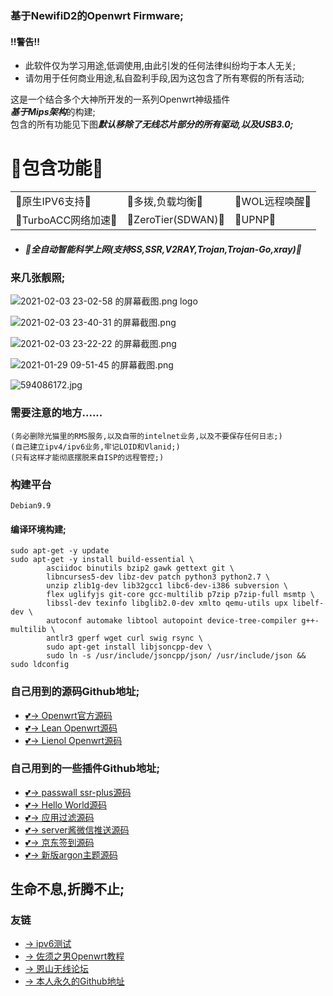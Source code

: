 ### 基于NewifiD2的Openwrt Firmware;

#### !!警告!!
- 此软件仅为学习用途,低调使用,由此引发的任何法律纠纷均于本人无关;
- 请勿用于任何商业用途,私自盈利手段,因为这包含了所有寒假的所有活动;


这是一个结合多个大神所开发的一系列Openwrt神级插件  
***基于Mips架构***的构建;    
包含的所有功能见下图***默认移除了无线芯片部分的所有驱动,以及USB3.0;***  

# 💖包含功能💖
|        |             |            |
|--------|-------------|------------|
|💖原生IPV6支持💖|💖多拨,负载均衡💖 |💖WOL远程唤醒💖|
|💖TurboACC网络加速💖|💖ZeroTier(SDWAN)💖 |💖UPNP💖 |
- ##### 💖全自动智能科学上网(支持SS,SSR,V2RAY,Trojan,Trojan-Go,xray)💖

### 来几张靓照;
![2021-02-03 23-02-58 的屏幕截图.png](https://i.loli.net/2021/02/04/aSor2pvx37ZP5dW.png) logo

![2021-02-03 23-40-31 的屏幕截图.png](https://i.loli.net/2021/02/04/YxPpTtO6BSeKLJQ.png)

![2021-02-03 23-22-22 的屏幕截图.png](https://i.loli.net/2021/02/04/Hh2keQCKZgw13pP.png)

![2021-01-29 09-51-45 的屏幕截图.png](https://i.loli.net/2021/02/04/YzOienUhMf1gsXC.png)

![594086172.jpg](https://i.loli.net/2021/02/04/W5U27mGrpDNXFcB.jpg)


### 需要注意的地方......
```
(务必删除光猫里的RMS服务,以及自带的intelnet业务,以及不要保存任何日志;)
(自己建立ipv4/ipv6业务,牢记LOID和Vlanid;)
(只有这样才能彻底摆脱来自ISP的远程管控;)
```

### 构建平台
```
Debian9.9
```

#### 编译环境构建;
```
sudo apt-get -y update
sudo apt-get -y install build-essential \
        asciidoc binutils bzip2 gawk gettext git \
        libncurses5-dev libz-dev patch python3 python2.7 \
        unzip zlib1g-dev lib32gcc1 libc6-dev-i386 subversion \
        flex uglifyjs git-core gcc-multilib p7zip p7zip-full msmtp \
        libssl-dev texinfo libglib2.0-dev xmlto qemu-utils upx libelf-dev \
        autoconf automake libtool autopoint device-tree-compiler g++-multilib \
        antlr3 gperf wget curl swig rsync \
        sudo apt-get install libjsoncpp-dev \
        sudo ln -s /usr/include/jsoncpp/json/ /usr/include/json && sudo ldconfig
```

### 自己用到的源码Github地址;
- [💕→ Openwrt官方源码](https://github.com/openwrt/openwrt)
- [💕→ Lean Openwrt源码](https://github.com/coolsnowwolf/lede)
- [💕→ Lienol Openwrt源码](https://github.com/Lienol/openwrt)

### 自己用到的一些插件Github地址;
- [💕→ passwall ssr-plus源码](https://github.com/kenzok8/openwrt-packages)
- [💕→ Hello World源码](https://github.com/jerrykuku/luci-app-vssr)
- [💕→ 应用过滤源码](https://github.com/destan19/OpenAppFilter)
- [💕→ server酱微信推送源码](https://github.com/tty228/luci-app-serverchan)
- [💕→ 京东签到源码](https://github.com/jerrykuku/luci-app-jd-dailybonus)
- [💕→ 新版argon主题源码](https://github.com/jerrykuku/luci-theme-argon)








## 生命不息,折腾不止;


### 友链
- [→ ipv6测试](https://www.test-ipv6.com/)
- [→ 佐须之男Openwrt教程](http://forgotfun.org/)
- [→ 恩山无线论坛](https://www.right.com.cn/)
- [→ 本人永久的Github地址](https://github.com/wo2ni)
